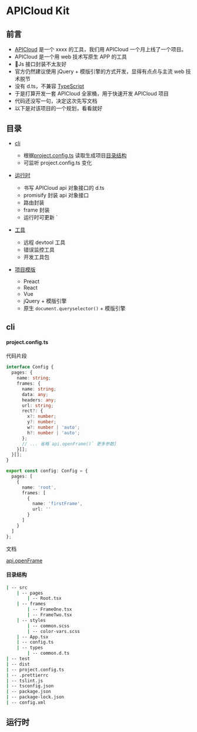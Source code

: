 # APICloud Kit

## 前言

- [APICloud](http://www.apicloud.com) 是一个 xxxx 的工具，我们用 APICloud 一个月上线了一个项目。
- APICloud 是一个用 web 技术写原生 APP 的工具
- Js 接口封装不太友好
- 官方仍然建议使用 jQuery + 模版引擎的方式开发，显得有点点与主流 web 技术脱节
- 没有 d.ts，不兼容 [TypeScript](http://www.typescriptlang.org)
- 于是打算开发一套 APICloud 全家桶，用于快速开发 APICloud 项目
- 代码还没写一句，决定这次先写文档
- 以下是对该项目的一个规划，看看就好

## 目录

- [cli](#cli)

  - 根据[project.config.ts](#projectconfigts) 读取生成项目[目录结构](#目录结构)
  - 可监听 project.config.ts 变化

- [运行时](#运行时)

  - 书写 APICloud api 对象接口的 d.ts
  - promisify 封装 api 对象接口
  - 路由封装
  - frame 封装
  - 运行时可更新
    `

- [工具](./docs/Tools.md)

  - 远程 devtool 工具
  - 错误监控工具
  - 开发工具包

- [项目模版](#template)

  - Preact
  - React
  - Vue
  - jQuery + 模版引擎
  - 原生 `document.queryselector()` + 模版引擎

## cli

#### project.config.ts

代码片段

```typescript
interface Config {
  pages: {
    name: string;
    frames: {
      name: string;
      data: any;
      headers: any;
      url: string;
      rect?: {
        x?: number;
        y?: number;
        w?: number | 'auto';
        h?: number | 'auto';
      };
      // ... 省略`api.openFrame()` 更多参数]
    }[];
  }[];
}

export const config: Config = {
  pages: [
    {
      name: 'root',
      frames: [
        {
          name: 'firstFrame',
          url: ''
        }
      ]
    }
  ]
};
```

文档

[api.openFrame](https://docs.apicloud.com/Client-API/api#27)

#### 目录结构

```bash
| -- src
    | -- pages
        | -- Root.tsx
    | -- frames
        | -- FrameOne.tsx
        | -- FrameTwo.tsx
    | -- styles
        | -- common.scss
        | -- color-vars.scss
    | -- App.tsx
    | -- config.ts
    | -- types
        | -- common.d.ts
| -- test
| -- dist
| -- project.config.ts
| -- .prettierrc
| -- tslint.js
| -- tsconfig.json
| -- package.json
| -- package-lock.json
| -- config.xml

```

## 运行时
